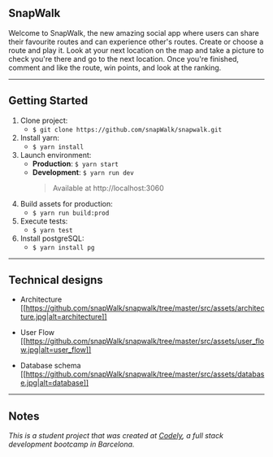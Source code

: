 
## <a>**SnapWalk**</a>

Welcome to SnapWalk, the new amazing social app where users can share their favourite routes and can experience other's routes. Create or choose a route and play it. Look at your next location on the map and take a picture to check you're there and go to the next location. Once you're finished, comment and like the route, win points, and look at the ranking.

---

## <a>Getting Started</a>

1. Clone project:
   - `$ git clone https://github.com/snapWalk/snapwalk.git`
2. Install yarn: 
   - `$ yarn install`
3. Launch environment:
   - **Production**: `$ yarn start`
   - **Development**: `$ yarn run dev`
     > Available at http://localhost:3060
4. Build assets for production:
   - `$ yarn run build:prod`
5. Execute tests:
   - `$ yarn test`
6. Install postgreSQL:
   - `$ yarn install pg`

---

## <a>Technical designs</a>

- Architecture
[[https://github.com/snapWalk/snapwalk/tree/master/src/assets/architecture.jpg|alt=architecture]]

- User Flow
[[https://github.com/snapWalk/snapwalk/tree/master/src/assets/user_flow.jpg|alt=user_flow]]

- Database schema
[[https://github.com/snapWalk/snapwalk/tree/master/src/assets/database.jpg|alt=database]]

---

## <a>Notes</a>
_This is a student project that was created at [Codely](http://codely.tech), a full stack development bootcamp in Barcelona._


